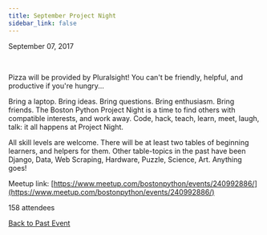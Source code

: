 ```yaml
---
title: September Project Night
sidebar_link: false
---
```


September 07, 2017


   

Pizza will be provided by Pluralsight! You can't be friendly, helpful, and productive if you're hungry...

Bring a laptop. Bring ideas. Bring questions. Bring enthusiasm. Bring friends. The Boston Python Project Night is a time to find others with compatible interests, and work away. Code, hack, teach, learn, meet, laugh, talk: it all happens at Project Night.

All skill levels are welcome. There will be at least two tables of beginning learners, and helpers for them. Other table-topics in the past have been Django, Data, Web Scraping, Hardware, Puzzle, Science, Art. Anything goes!


Meetup link: [https://www.meetup.com/bostonpython/events/240992886/](https://www.meetup.com/bostonpython/events/240992886/)

158 attendees

[Back to Past Event](past-events.md)
